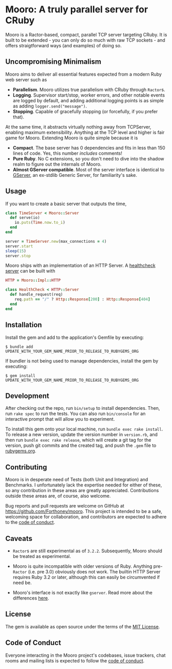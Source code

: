 # Mooro: A truly parallel server for CRuby
Mooro is a Ractor-based, compact, parallel TCP server targeting CRuby. It is built to be extended - you can only do so much with raw TCP sockets - and offers straigtforward ways (and examples) of doing so.

## Uncompromising Minimalism
Mooro aims to deliver all essential features expected from a modern Ruby web server such as
* **Parallelism**. Mooro utilizes true parallelism with CRuby through `Ractor`s.
* **Logging**. Supervisor start/stop, worker errors, and other notable events are logged by default, and adding additional logging points is as simple as adding `logger.send("message")`.
* **Stopping**. Capable of gracefully stopping (or forcefully, if you prefer that).

At the same time, it abstracts virtually nothing away from TCPServer, enabling maximum extensibility.
Anything at the TCP level and higher is fair game for Mooro.
Extending Mooro is quite simple because it is
* **Compact**. The base server has 0 dependencies and fits in less than 150 lines of code. Yes, this number _includes_ comments!
* **Pure Ruby**. No C extensions, so you don't need to dive into the shadow realm to figure out the internals of Mooro.
* **Almost GServer compatible**. Most of the server interface is identical to [GServer](https://github.com/ruby/gserver), an ex-stdlib Generic Server, for familiarity's sake.

## Usage

If you want to create a basic server that outputs the time,
```ruby
class TimeServer < Mooro::Server
  def serve(io)
    io.puts(Time.now.to_i)
  end
end

server = TimeServer.new(max_connections = 4)
server.start
sleep(15)
server.stop
```

Mooro ships with an implementation of an HTTP Server.
A [healthcheck server](https://www.mikeperham.com/2023/09/11/ruby-http-server-from-scratch/) can be built with
```ruby
HTTP = Mooro::Impl::HTTP

class HealthCheck < HTTP::Server
  def handle_request(req)
    req.path == "/" ? Http::Response[200] : Http::Response[404]
  end
end
```

## Installation

Install the gem and add to the application's Gemfile by executing:

    $ bundle add UPDATE_WITH_YOUR_GEM_NAME_PRIOR_TO_RELEASE_TO_RUBYGEMS_ORG

If bundler is not being used to manage dependencies, install the gem by executing:

    $ gem install UPDATE_WITH_YOUR_GEM_NAME_PRIOR_TO_RELEASE_TO_RUBYGEMS_ORG



## Development

After checking out the repo, run `bin/setup` to install dependencies. Then, run `rake spec` to run the tests. You can also run `bin/console` for an interactive prompt that will allow you to experiment.

To install this gem onto your local machine, run `bundle exec rake install`. To release a new version, update the version number in `version.rb`, and then run `bundle exec rake release`, which will create a git tag for the version, push git commits and the created tag, and push the `.gem` file to [rubygems.org](https://rubygems.org).

## Contributing

Mooro is in desperate need of Tests (both Unit and Integration) and Benchmarks.
I unfortunately lack the expertise needed for either of these, so any contribution in these areas are greatly appreciated.
Contributions outside these areas are, of course, also welcome.

Bug reports and pull requests are welcome on GitHub at https://github.com/Forthoney/mooro. This project is intended to be a safe, welcoming space for collaboration, and contributors are expected to adhere to the [code of conduct](https://github.com/Forthoney/mooro/blob/main/CODE_OF_CONDUCT.md).

## Caveats

* `Ractor`s are still experimental as of `3.2.2`. Subsequently, Mooro should be treated as experimental.

* Mooro is quite incompatible with older versions of Ruby. Anything pre-`Ractor` (i.e. pre 3.0) obviously does not work.
The builtin HTTP Server requires Ruby 3.2 or later, although this can easily be circumvented if need be.

* Mooro's interface is not exactly like `gserver`. Read more about the differences [here](docs/gserver_differences.md).

## License

The gem is available as open source under the terms of the [MIT License](https://opensource.org/licenses/MIT).

## Code of Conduct

Everyone interacting in the Mooro project's codebases, issue trackers, chat rooms and mailing lists is expected to follow the [code of conduct](https://github.com/Forthoney/mooro/blob/main/CODE_OF_CONDUCT.md).

